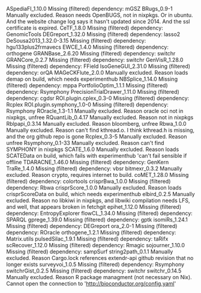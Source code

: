 ASpediaFI_1.10.0	Missing (filtered) dependency: mGSZ
BRugs_0.9-1	Manually excluded. Reason needs OpenBUGS, not in nixpkgs. Or in ubuntu. And the website change log says it hasn't updated since 2014. And the ssl certificate is expired.
CeTF_1.8.0	Missing (filtered) dependency: GenomicTools
DEGreport_1.32.0	Missing (filtered) dependency: lasso2
DeSousa2013_1.32.0-3.15	Missing (filtered) dependency: hgu133plus2frmavecs
EWCE_1.4.0	Missing (filtered) dependency: orthogene
GRANBase_2.6.20	Missing (filtered) dependency: switchr
GRANCore_0.2.7	Missing (filtered) dependency: switchr
GenVisR_1.28.0	Missing (filtered) dependency: FField
IsoGeneGUI_2.31.0	Missing (filtered) dependency: orQA
MAGeCKFlute_2.0.0	Manually excluded. Reason loads demap on build, which needs experimenthub
NBSplice_1.14.0	Missing (filtered) dependency: mppa
PortfolioOptim_1.1.1	Missing (filtered) dependency: Rsymphony
PrecisionTrialDrawer_1.11.0	Missing (filtered) dependency: cgdsr
ROI.plugin.cplex_0.3-0	Missing (filtered) dependency: Rcplex
ROI.plugin.symphony_1.0-0	Missing (filtered) dependency: Rsymphony
ROracle_1.3-1.1	Manually excluded. Reason oracle oci not in nixpkgs, unfree
RQuantLib_0.4.17	Manually excluded. Reason not in nixpkgs
Rblpapi_0.3.14	Manually excluded. Reason bloomberg, unfree
Rbwa_1.0.0	Manually excluded. Reason can't find kthread.o. I think kthread.h is missing, and the org github repo is gone
Rcplex_0.3-5	Manually excluded. Reason unfree
Rsymphony_0.1-33	Manually excluded. Reason can't find SYMPHONY in nixpkgs
SCATE_1.6.0	Manually excluded. Reason loads SCATEData on build, which fails with experimenthub 'can't fail sensible if offline
TDARACNE_1.46.0	Missing (filtered) dependency: GenKern
TraRe_1.4.0	Missing (filtered) dependency: vbsr
bitmexr_0.3.2	Manually excluded. Reason crypto, requires internet to build. 
coMET_1.28.0	Missing (filtered) dependency: colortools
crisprBwa_1.0.0	Missing (filtered) dependency: Rbwa
crisprScore_1.0.0	Manually excluded. Reason loads crisprScoreData on build, which needs experimenthub
elbird_0.2.5	Manually excluded. Reason no libkiwi in nixpkgs, and libwiki compilation needs LFS, and well, that appears broken in fetchgit
epihet_1.12.0	Missing (filtered) dependency: EntropyExplorer
flowCL_1.34.0	Missing (filtered) dependency: SPARQL
gprege_1.39.0	Missing (filtered) dependency: gptk
isomiRs_1.24.1	Missing (filtered) dependency: DEGreport
ora_2.0-1	Missing (filtered) dependency: ROracle
orthogene_1.2.1	Missing (filtered) dependency: Matrix.utils
pulsedSilac_1.9.1	Missing (filtered) dependency: taRifx
scRecover_1.12.0	Missing (filtered) dependency: Rmagic
sojourner_1.10.0	Missing (filtered) dependency: sampSurf
string2path_0.1.1	Manually excluded. Reason Cargo.lock references extendr-api github revision that no longer exists
surveyvoi_1.0.5	Missing (filtered) dependency: Rsymphony
switchrGist_0.2.5	Missing (filtered) dependency: switchr
switchr_0.14.5	Manually excluded. Reason R package managment (not necessary on Nix). Cannot open the connection to 'http://bioconductor.org/config.yaml'